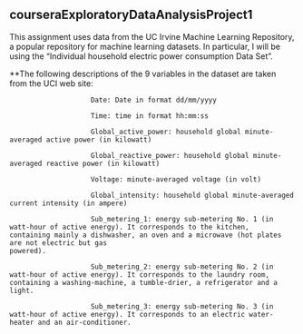 ## courseraExploratoryDataAnalysisProject1
This assignment uses data from the UC Irvine Machine Learning Repository, a popular repository for machine learning datasets. In particular, I will be using the “Individual household electric power consumption Data Set”.

**The following descriptions of the 9 variables in the dataset are taken from the UCI web site:

                        Date: Date in format dd/mm/yyyy
                        
                        Time: time in format hh:mm:ss
                        
                        Global_active_power: household global minute-averaged active power (in kilowatt)
                        
                        Global_reactive_power: household global minute-averaged reactive power (in kilowatt)
                        
                        Voltage: minute-averaged voltage (in volt)
                        
                        Global_intensity: household global minute-averaged current intensity (in ampere)
                        
                        Sub_metering_1: energy sub-metering No. 1 (in watt-hour of active energy). It corresponds to the kitchen,                                                   containing mainly a dishwasher, an oven and a microwave (hot plates are not electric but gas                                               powered).
                        
                        Sub_metering_2: energy sub-metering No. 2 (in watt-hour of active energy). It corresponds to the laundry room,                                             containing a washing-machine, a tumble-drier, a refrigerator and a light.
                          
                        Sub_metering_3: energy sub-metering No. 3 (in watt-hour of active energy). It corresponds to an electric water-                                             heater and an air-conditioner.
